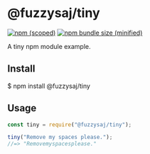# @fuzzysaj/tiny

[![npm (scoped)](https://img.shields.io/npm/v/@fuzzysaj/tiny.svg)](https://www.npmjs.com/package/@fuzzysaj/tiny)
[![npm bundle size (minified)](https://img.shields.io/bundlephobia/min/@fuzzysaj/tiny.svg)](https://www.npmjs.com/package/@fuzzysaj/tiny)

A tiny npm module example.

## Install

$ npm install @fuzzysaj/tiny

## Usage

```js
const tiny = require("@fuzzysaj/tiny");

tiny("Remove my spaces please.");
//=> "Removemyspacesplease."
```